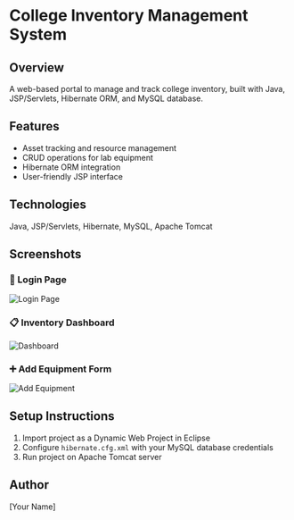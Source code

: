 # College Inventory Management System

## Overview
A web-based portal to manage and track college inventory, built with Java, JSP/Servlets, Hibernate ORM, and MySQL database.

## Features
- Asset tracking and resource management
- CRUD operations for lab equipment
- Hibernate ORM integration
- User-friendly JSP interface

## Technologies
Java, JSP/Servlets, Hibernate, MySQL, Apache Tomcat

## Screenshots

### 🔧 Login Page
![Login Page](screenshots/login.png)

### 📋 Inventory Dashboard
![Dashboard](screenshots/dashboard.png)

### ➕ Add Equipment Form
![Add Equipment](screenshots/add-equipment.png)

## Setup Instructions
1. Import project as a Dynamic Web Project in Eclipse
2. Configure `hibernate.cfg.xml` with your MySQL database credentials
3. Run project on Apache Tomcat server

## Author
[Your Name]
